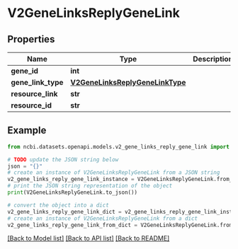 # V2GeneLinksReplyGeneLink


## Properties

Name | Type | Description | Notes
------------ | ------------- | ------------- | -------------
**gene_id** | **int** |  | [optional] 
**gene_link_type** | [**V2GeneLinksReplyGeneLinkType**](V2GeneLinksReplyGeneLinkType.md) |  | [optional] 
**resource_link** | **str** |  | [optional] 
**resource_id** | **str** |  | [optional] 

## Example

```python
from ncbi.datasets.openapi.models.v2_gene_links_reply_gene_link import V2GeneLinksReplyGeneLink

# TODO update the JSON string below
json = "{}"
# create an instance of V2GeneLinksReplyGeneLink from a JSON string
v2_gene_links_reply_gene_link_instance = V2GeneLinksReplyGeneLink.from_json(json)
# print the JSON string representation of the object
print(V2GeneLinksReplyGeneLink.to_json())

# convert the object into a dict
v2_gene_links_reply_gene_link_dict = v2_gene_links_reply_gene_link_instance.to_dict()
# create an instance of V2GeneLinksReplyGeneLink from a dict
v2_gene_links_reply_gene_link_from_dict = V2GeneLinksReplyGeneLink.from_dict(v2_gene_links_reply_gene_link_dict)
```
[[Back to Model list]](../README.md#documentation-for-models) [[Back to API list]](../README.md#documentation-for-api-endpoints) [[Back to README]](../README.md)


